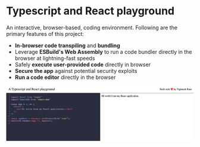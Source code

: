 # Typescript and React playground

An interactive, browser-based, coding environment. Following 
are the primary features of this project:

* **In-browser code transpiling** and **bundling**
* Leverage **ESBuild's Web Assembly** to run a code bundler 
directly in the browser at lightning-fast speeds
* Safely **execute user-provided code** directly in browser
* **Secure the app** against potential security exploits
* **Run a code editor** directly in the browser

![](./public/screenshot.png)

